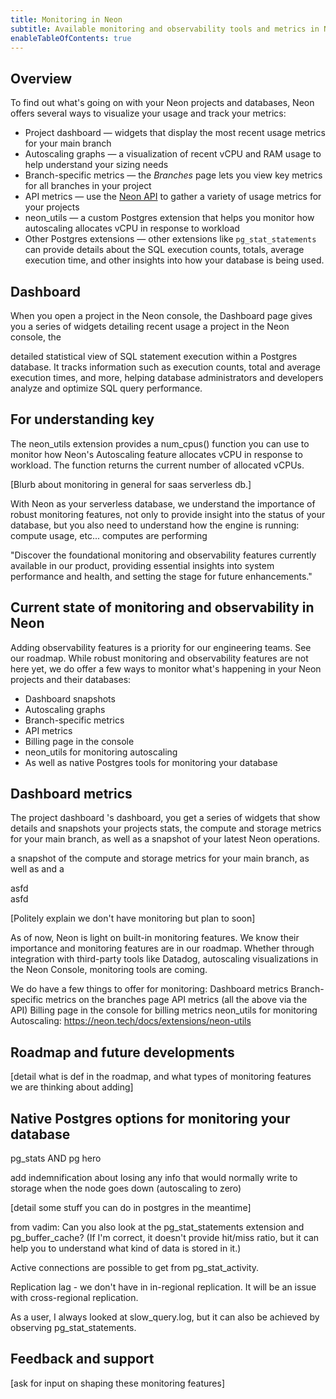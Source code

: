 ```yaml
---
title: Monitoring in Neon
subtitle: Available monitoring and observability tools and metrics in Neon
enableTableOfContents: true
---
```


## Overview

To find out what's going on with your Neon projects and databases, Neon offers several ways to visualize your usage and track your metrics:
- Project dashboard &#8212; widgets that display the most recent usage metrics for your main branch
- Autoscaling graphs &#8212; a visualization of recent vCPU and RAM usage to help understand your sizing needs
- Branch-specific metrics &#8212; the *Branches* page lets you view key metrics for all branches in your project
- API metrics &#8212; use the [Neon API](link) to gather a variety of usage metrics for your projects
- neon_utils &#8212; a custom Postgres extension that helps you monitor how autoscaling allocates vCPU in response to workload
- Other Postgres extensions &#8212; other extensions like `pg_stat_statements` can provide details about the SQL execution counts, totals, average execution time, and other insights into how your database is being used.

## Dashboard

When you open a project in the Neon console, the Dashboard page gives you a series of widgets detailing recent usage  a project in the Neon console, the 

detailed statistical view of SQL statement execution within a Postgres database. It tracks information such as execution counts, total and average execution times, and more, helping database administrators and developers analyze and optimize SQL query performance.

For understanding key 
- 

The neon_utils extension provides a num_cpus() function you can use to monitor how Neon's Autoscaling feature allocates vCPU in response to workload. The function returns the current number of allocated vCPUs.



[Blurb about monitoring in general for saas serverless db.]



With Neon as your serverless database, we understand the importance of robust monitoring features, not only to provide insight into the status of your database, but you also need to understand how the engine is running: compute usage, etc... computes are performing

"Discover the foundational monitoring and observability features currently available in our product, providing essential insights into system performance and health, and setting the stage for future enhancements."






## Current state of monitoring and observability in Neon

Adding observability features is a priority for our engineering teams. See our roadmap.
While robust monitoring and observability features are not here yet, we do offer a few ways to monitor what's happening in your Neon projects and their databases:
- Dashboard snapshots 
- Autoscaling graphs
- Branch-specific metrics
- API metrics
- Billing page in the console
- neon_utils for monitoring autoscaling
- As well as native Postgres tools for monitoring your database

## Dashboard metrics

The project dashboard 's dashboard, you get a series of widgets that show details and snapshots your projects stats, the compute and storage metrics for your main branch, as well as a snapshot of your latest Neon operations.

a snapshot of the compute and storage metrics for your main branch, as well as and a 

<div>
<div width="50%">
asfd
</div>
<div width="50%">
asfd
</div>
</div>

[Politely explain we don't have monitoring but plan to soon]

As of now, Neon is light on built-in monitoring features. We know their importance and monitoring features are in our roadmap. Whether through integration with third-party tools like Datadog, autoscaling visualizations in the Neon Console, monitoring tools are coming.


We do have a few things to offer for monitoring:
Dashboard metrics
Branch-specific metrics on the branches page
API metrics (all the above via the API)
Billing page in the console for billing metrics
neon_utils for monitoring Autoscaling: https://neon.tech/docs/extensions/neon-utils

## Roadmap and future developments

[detail what is def in the roadmap, and what types of monitoring features we are thinking about adding]

## Native Postgres options for monitoring your database

pg_stats AND pg hero

add indemnification about losing any info that would normally write to storage when the node goes down (autoscaling to zero)

[detail some stuff you can do in postgres in the meantime]

from vadim: Can you also look at the pg_stat_statements extension and pg_buffer_cache? (If I'm correct, it doesn't provide hit/miss ratio, but it can help you to understand what kind of data is stored in it.)

Active connections are possible to get from pg_stat_activity.

Replication lag - we don't have in in-regional replication. It will be an issue with cross-regional replication.

As a user, I always looked at slow_query.log, but it can also be achieved by observing pg_stat_statements.

## Feedback and support

[ask for input on shaping these monitoring features]

